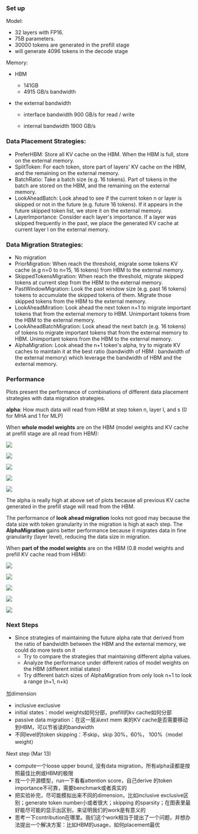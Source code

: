 ### Set up

Model: 

- 32 layers with FP16. 
- 75B parameters.
- 30000 tokens are generated in the prefill stage
- will generate 4096 tokens in the decode stage

Memory: 

- HBM

  - 141GB
  - 4915 GB/s bandwidth

- the external bandwidth

  - interface bandwidth 900 GB/s for read / write

  - internal bandwidth 1900 GB/s

    

### Data Placement Strategies:

- PreferHBM: Store all KV cache on the HBM. When the HBM is full, store on the external memory.
- SplitToken: For each token, store part of layers' KV cache on the HBM, and the remaining on the external memory.
- BatchRatio: Take a batch size (e.g. 16 tokens). Part of tokens in the batch are stored on the HBM, and the remaining on the external memory.
- LookAheadBatch: Look ahead to see if the current token n or layer is skipped or not in the future (e.g. future 16 tokens). If it appears in the future skipped token list, we store it on the external memory.
- LayerImportance: Consider each layer's importance. If a layer was skipped frequently in the past, we place the generated KV cache at current layer l on the external memory.

### Data Migration Strategies:

- No migration
- PriorMigration: When reach the threshold, migrate some tokens KV cache (e.g n=0 to n=15, 16 tokens) from HBM to the external memory.
- SkippedTokensMigration: When reach the threshold, migrate skipped tokens at current step from the HBM to the external memory. 
- PastWindowMigration: Look the past window size (e.g. past 16 tokens) tokens to accumulate the skipped tokens of them. Migrate those skipped tokens from the HBM to the external memory.
- LookAheadMiration: Look ahead the next token n+1 to migrate important tokens that from the external memory to HBM. Unimportant tokens from the HBM to the external memory.
- LookAheadBatchMigration: Look ahead the next batch (e.g. 16 tokens) of tokens to migrate important tokens that from the external memory to HBM. Unimportant tokens from the HBM to the external memory.
- AlphaMigration: Look ahead the n+1 token's alpha, try to migrate KV caches to maintain it at the best ratio (bandwidth of HBM : bandwidth of the external memory) which leverage the bandwidth of HBM and the external memory.

### Performance

Plots present the performance of combinations of different data placement strategies with data migration strategies.

**alpha**: How much data will read from HBM at step token n, layer l, and s (0 for MHA and 1 for MLP)

When **whole model weights** are on the HBM (model weights and KV cache at prefill stage are all read from HBM):

![](.\plots\PreferHBM.png)

![](.\plots\split.png)

![](.\plots\batchRatio.png)

![](.\plots\laB.png)

![](.\plots\layerimp.png)

The alpha is really high at above set of plots because all previous KV cache generated in the prefill stage will read from the HBM.

The performance of **look ahead migration** looks not good may because the data size with token granularity in the migration is high at each step. The **AlphaMigration** gains better performance because it migrates data in fine granularity (layer level), reducing the data size in migration.

When **part of the model weights** are on the HBM (0.8 model weights and prefill KV cache read from HBM):

![](.\plots\PreferHBM1.png)

![](.\plots\Split1.png)

![](.\plots\BatchRatio1.png)

![](.\plots\LookAheadB1.png)

![](.\plots\layerimp1.png)

### Next Steps

- Since strategies of maintaining the future alpha rate that derived from the ratio of bandwidth between the HBM and the external memory, we could do more tests on it
  - Try to compare the strategies that maintaining different alpha values.
  -  Analyze the performance under different ratios of model weights on the HBM (different initial states)
  -  Try different batch sizes of AlphaMigration from only look n+1 to look a range (n+1, n+k)





加dimension

- inclusive exclusive
- initial states：model weights如何分部，prefill的kv cache如何分部
- passive data migration：在这一层从ext mem 来的KV cache是否需要移动到HBM，可以节省读的bandwidth
- 不同level的token skipping：不skip，skip 30%，60%， 100%（model weight）

Next step (Mar 13)

- compute一个loose upper bound, 没有data migration，所有alpha读都是按照最佳比例或HBM的极限
- 找一个开源模型，run一下看看attention score，自己derive 的token importance不可靠，需要benchmark或者真实的
- 把实验补完，尽可能模拟出来不同的dimension，比如inclusive exclusive区别；generate token number小或者很大；skipping
  的sparsity；在图表里最好能尽可能的显示出区别，来证明我们的work是有意义的
- 思考一下contribution在哪里。我们这个work相当于提出了一个问题，并想办法提出一个解决方案：比如HBM的usage，如何placement最优
